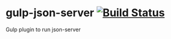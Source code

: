 # gulp-json-server [![Build Status](https://img.shields.io/travis/conortm/gulp-json-server.svg)](https://travis-ci.org/conortm/gulp-json-server)
Gulp plugin to run json-server
